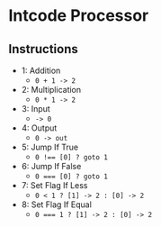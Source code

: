 # Intcode Processor

## Instructions
- 1: Addition
  - `0 + 1 -> 2`
- 2: Multiplication
  - `0 * 1 -> 2`
- 3: Input
  - `-> 0`
- 4: Output
  - `0 -> out`
- 5: Jump If True
  - `0 !== [0] ? goto 1`
- 6: Jump If False
  - `0 === [0] ? goto 1`
- 7: Set Flag If Less
  - `0 < 1 ? [1] -> 2 : [0] -> 2`
- 8: Set Flag If Equal
  - `0 === 1 ? [1] -> 2 : [0] -> 2`